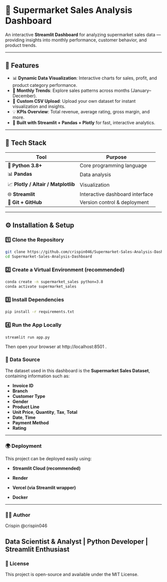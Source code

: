 # 🛒 Supermarket Sales Analysis Dashboard

An interactive **Streamlit Dashboard** for analyzing supermarket sales data — providing insights into monthly performance, customer behavior, and product trends.  

---

## 🚀 Features

- 📊 **Dynamic Data Visualization**: Interactive charts for sales, profit, and product category performance.  
- 📅 **Monthly Trends**: Explore sales patterns across months (January–December).  
- 📂 **Custom CSV Upload**: Upload your own dataset for instant visualization and insights.  
- 💡 **KPIs Overview**: Total revenue, average rating, gross margin, and more.  
- 🧠 **Built with Streamlit + Pandas + Plotly** for fast, interactive analytics.

---

## 🧰 Tech Stack

| Tool | Purpose |
|------|----------|
| 🐍 **Python 3.8+** | Core programming language |
| 📊 **Pandas** | Data analysis |
| 📈 **Plotly / Altair / Matplotlib** | Visualization |
| 🌐 **Streamlit** | Interactive dashboard interface |
| 💾 **Git + GitHub** | Version control & deployment |

---

## ⚙️ Installation & Setup

### 1️⃣ Clone the Repository

```bash
git clone https://github.com/crispin046/Supermarket-Sales-Analysis-Dashboard.git
cd Supermarket-Sales-Analysis-Dashboard
```
### 2️⃣ Create a Virtual Environment (recommended)
```bash
conda create -n supermarket_sales python=3.8
conda activate supermarket_sales
```

### 3️⃣ Install Dependencies
```bash
pip install -r requirements.txt
```

### 4️⃣ Run the App Locally
```bash
streamlit run app.py
```

Then open your browser at http://localhost:8501
.

### 🧾 Data Source

The dataset used in this dashboard is the **Supermarket Sales Dataset**, containing information such as:

- **Invoice ID**  
- **Branch**  
- **Customer Type**  
- **Gender**  
- **Product Line**  
- **Unit Price**, **Quantity**, **Tax**, **Total**  
- **Date**, **Time**  
- **Payment Method**  
- **Rating**

---
### 🌍 Deployment

This project can be deployed easily using:

- **Streamlit Cloud
 (recommended)**

- **Render**

- **Vercel (via Streamlit wrapper)**

- **Docker**
---
### 🧑‍💻 Author

Crispin @crispin046

Data Scientist & Analyst | Python Developer | Streamlit Enthusiast
---
### 📜 License

This project is open-source and available under the MIT License.
